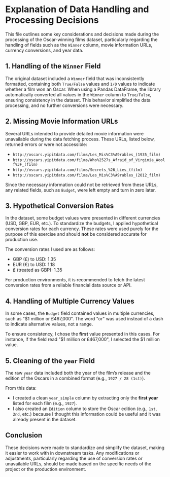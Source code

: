 # Explanation of Data Handling and Processing Decisions

This file outlines some key considerations and decisions made during the processing of the Oscar-winning films dataset, particularly regarding the handling of fields such as the `Winner` column, movie information URLs, currency conversions, and year data.

## 1. Handling of the `Winner` Field

The original dataset included a `Winner` field that was inconsistently formatted, containing both `True/False` values and `1/0` values to indicate whether a film won an Oscar. When using a Pandas DataFrame, the library automatically converted all values in the `Winner` column to `True/False`, ensuring consistency in the dataset. This behavior simplified the data processing, and no further conversions were necessary.

## 2. Missing Movie Information URLs

Several URLs intended to provide detailed movie information were unavailable during the data fetching process. These URLs, listed below, returned errors or were not accessible:

- `http://oscars.yipitdata.com/films/Les_Mis%C3%A9rables_(1935_film)`
- `http://oscars.yipitdata.com/films/Who%2527s_Afraid_of_Virginia_Woolf%3F_(film)`
- `http://oscars.yipitdata.com/films/Secrets_%26_Lies_(film)`
- `http://oscars.yipitdata.com/films/Les_Mis%C3%A9rables_(2012_film)`

Since the necessary information could not be retrieved from these URLs, any related fields, such as `Budget`, were left empty and turn in zero later.

## 3. Hypothetical Conversion Rates

In the dataset, some budget values were presented in different currencies (USD, GBP, EUR, etc.). To standardize the budgets, I applied hypothetical conversion rates for each currency. These rates were used purely for the purpose of this exercise and should **not** be considered accurate for production use.

The conversion rates I used are as follows:
- GBP (£) to USD: 1.35
- EUR (€) to USD: 1.18
- ₤ (treated as GBP): 1.35

For production environments, it is recommended to fetch the latest conversion rates from a reliable financial data source or API.

## 4. Handling of Multiple Currency Values

In some cases, the `Budget` field contained values in multiple currencies, such as "$1 million or £467,000". The word "or" was used instead of a dash to indicate alternative values, not a range.

To ensure consistency, I chose the **first** value presented in this cases. For instance, if the field read "$1 million or £467,000", I selected the $1 million value.

## 5. Cleaning of the `year` Field

The raw `year` data included both the year of the film’s release and the edition of the Oscars in a combined format (e.g., `1927 / 28 (1st)`).

From this data:
- I created a clean `year_simple` column by extracting only the **first year** listed for each film (e.g., `1927`).
- I also created an `Edition` column to store the Oscar edition (e.g., `1st`, `2nd`, etc.) because I thought this information could be useful and it was already present in the dataset.

## Conclusion

These decisions were made to standardize and simplify the dataset, making it easier to work with in downstream tasks. Any modifications or adjustments, particularly regarding the use of conversion rates or unavailable URLs, should be made based on the specific needs of the project or the production environment.
